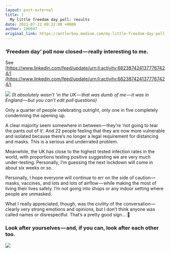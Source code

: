 ```yaml
---
layout: post-external
title: |
  My little freedom day poll: results
date: 2021-07-22 00:32:00 +0000
author: 100047
original_link: https://antlerboy.medium.com/my-little-freedom-day-poll-results-1b588537780?source=rss-97852f5a56ae------2
---
```


### ‘Freedom day’ poll now closed — really interesting to me.

See [https://www.linkedin.com/feed/update/urn:li:activity:6823874241377767424/](https://www.linkedin.com/feed/update/urn:li:activity:6823874241377767424/)

![](https://cdn-images-1.medium.com/max/624/0*xjDNFlOyAPOWeGLX)
_(It absolutely wasn’t ‘in the UK — that was dumb of me — it was in England — but you can’t edit poll questions)_

Only a quarter of people celebrating outright, only one in five completely condemning the opening up.

A clear majority seem somewhere in between — they’re ‘not going to tear the pants out of it’. And 22 people feeling that they are now more vulnerable and isolated because there’s no longer a legal requirement for distancing and masks. This is a serious and underrated problem.

Meanwhile, the UK has close to the highest tested infection rates in the world, with proportions testing positive suggesting we are very much under-testing. Personally, I’m guessing the next lockdown will come in about six weeks or so.

Personally, I hope everyone will continue to err on the side of caution — masks, vaccines, and lots and lots of airflow — while making the most of living their lives safely. I’m not going into shops or any indoor setting where people are unmasked.

What I really appreciated, though, was the civility of the conversation — clearly very strong emotions and opinions, but I don’t think anyone was called names or disrespectful. That’s a pretty good sign… 🤞

### Look after yourselves — and, if you can, look after each other too.
 ![](https://medium.com/_/stat?event=post.clientViewed&referrerSource=full_rss&postId=1b588537780)
